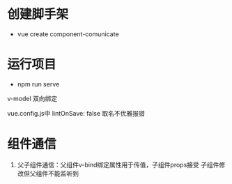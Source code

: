 # 创建脚手架
- vue create component-comunicate

# 运行项目
- npm run serve

v-model 双向绑定 

vue.config.js中
lintOnSave: false 取名不优雅报错

# 组件通信
1. 父子组件通信：父组件v-bind绑定属性用于传值，子组件props接受
    子组件修改但父组件不能监听到